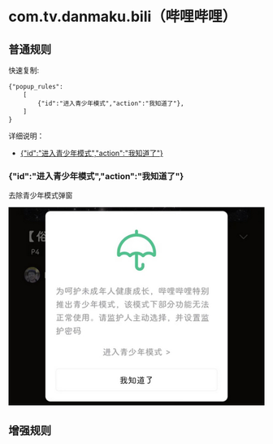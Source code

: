 # com.tv.danmaku.bili（哔哩哔哩）

## 普通规则

快速复制:
```
{"popup_rules":
    [
        {"id":"进入青少年模式","action":"我知道了"},
    ]
}
```
详细说明：
- [{"id":"进入青少年模式","action":"我知道了"}](#id进入青少年模式action我知道了)

### {"id":"进入青少年模式","action":"我知道了"}
去除青少年模式弹窗

![](./assets/青少年模式弹窗.jpg)

## 增强规则
